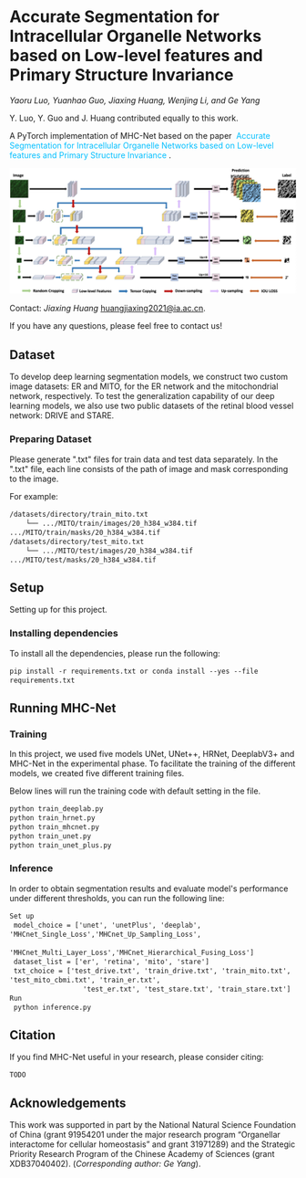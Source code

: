 # Accurate Segmentation for Intracellular Organelle Networks based on Low-level features and Primary Structure Invariance

*Yaoru Luo, Yuanhao Guo, Jiaxing Huang, Wenjing Li, and Ge Yang*

Y. Luo, Y. Guo and J. Huang contributed equally to this work. 

A PyTorch implementation of MHC-Net based on the paper <font color=DeepSkyBlue> Accurate Segmentation for Intracellular Organelle Networks based on Low-level features and Primary Structure Invariance </font>.

![MHC-Net](./images/MHC-Net.png)

Contact: *Jiaxing Huang* huangjiaxing2021@ia.ac.cn.

If you have any questions, please feel free to contact us!

## Dataset

To develop deep learning segmentation models, we construct two custom image datasets: ER and MITO, for the ER network and the mitochondrial network, respectively. To test the generalization capability of our deep learning models, we also use two public datasets of the retinal blood vessel network: DRIVE and STARE.

### Preparing Dataset

Please generate ".txt" files for train data and test data separately. In the ".txt" file, each line consists of the path of image and mask corresponding to the image.

For example:

```
/datasets/directory/train_mito.txt
	└── .../MITO/train/images/20_h384_w384.tif .../MITO/train/masks/20_h384_w384.tif
/datasets/directory/test_mito.txt
	└── .../MITO/test/images/20_h384_w384.tif .../MITO/test/masks/20_h384_w384.tif
```

## Setup

Setting up for this project.

### Installing dependencies

To install all the dependencies, please run the following:

```
pip install -r requirements.txt or conda install --yes --file requirements.txt
```

## Running MHC-Net

### Training

In this project, we used five models UNet, UNet++, HRNet, DeeplabV3+ and MHC-Net in the experimental phase. To facilitate the training of the different models, we created five different training files.

Below lines will run the training code with default setting in the file.

```
python train_deeplab.py
python train_hrnet.py
python train_mhcnet.py
python train_unet.py
python train_unet_plus.py
```

### Inference

In order to obtain segmentation results and evaluate model's performance under different thresholds, you can run the following line: 

```
Set up
 model_choice = ['unet', 'unetPlus', 'deeplab', 'MHCnet_Single_Loss','MHCnet_Up_Sampling_Loss',
                 'MHCnet_Multi_Layer_Loss','MHCnet_Hierarchical_Fusing_Loss']
 dataset_list = ['er', 'retina', 'mito', 'stare']
 txt_choice = ['test_drive.txt', 'train_drive.txt', 'train_mito.txt', 'test_mito_cbmi.txt', 'train_er.txt',
                  'test_er.txt', 'test_stare.txt', 'train_stare.txt']
Run 
 python inference.py
```

## Citation

If you find MHC-Net useful in your research, please consider citing:

```
TODO
```

## Acknowledgements

This work was supported in part by the National Natural Science Foundation of China (grant 91954201 under the major research program “Organellar interactome for cellular homeostasis” and grant 31971289) and the Strategic Priority Research Program of the Chinese Academy of Sciences (grant XDB37040402). (*Corresponding author: Ge Yang*). 

